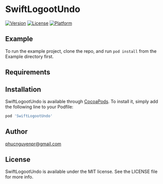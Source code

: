 # SwiftLogootUndo

[![Version](https://img.shields.io/cocoapods/v/SwiftLogootUndo.svg?style=flat)](https://cocoapods.org/pods/SwiftLogootUndo)
[![License](https://img.shields.io/cocoapods/l/SwiftLogootUndo.svg?style=flat)](https://cocoapods.org/pods/SwiftLogootUndo)
[![Platform](https://img.shields.io/cocoapods/p/SwiftLogootUndo.svg?style=flat)](https://cocoapods.org/pods/SwiftLogootUndo)

## Example

To run the example project, clone the repo, and run `pod install` from the Example directory first.

## Requirements

## Installation

SwiftLogootUndo is available through [CocoaPods](https://cocoapods.org). To install
it, simply add the following line to your Podfile:

```ruby
pod 'SwiftLogootUndo'
```

## Author

phucnguyenpr@gmail.com

## License

SwiftLogootUndo is available under the MIT license. See the LICENSE file for more info.
